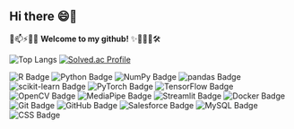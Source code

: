 ## Hi there 😄👋

💬📫⚡🚀🔬 **Welcome to my github!** ✨🔭🌱👯🛠️

![Top Langs](https://github-readme-stats.vercel.app/api/top-langs/?username=StatJuno&layout=compact&theme=radical) [![Solved.ac Profile](http://mazassumnida.wtf/api/generate_badge?boj=cikciki98)](https://solved.ac/cikciki98)

![R Badge](https://img.shields.io/badge/R-276DC3?logo=r&logoColor=fff&style=for-the-badge) ![Python Badge](https://img.shields.io/badge/Python-3776AB?logo=python&logoColor=fff&style=for-the-badge) ![NumPy Badge](https://img.shields.io/badge/NumPy-013243?logo=numpy&logoColor=fff&style=for-the-badge) ![pandas Badge](https://img.shields.io/badge/pandas-150458?logo=pandas&logoColor=fff&style=for-the-badge) ![scikit-learn Badge](https://img.shields.io/badge/scikit--learn-F7931E?logo=scikitlearn&logoColor=fff&style=for-the-badge) ![PyTorch Badge](https://img.shields.io/badge/PyTorch-EE4C2C?logo=pytorch&logoColor=fff&style=for-the-badge) ![TensorFlow Badge](https://img.shields.io/badge/TensorFlow-FF6F00?logo=tensorflow&logoColor=fff&style=for-the-badge) ![OpenCV Badge](https://img.shields.io/badge/OpenCV-5C3EE8?logo=opencv&logoColor=fff&style=for-the-badge) ![MediaPipe Badge](https://img.shields.io/badge/MediaPipe-0097A7?logo=mediapipe&logoColor=fff&style=for-the-badge) ![Streamlit Badge](https://img.shields.io/badge/Streamlit-FF4B4B?logo=streamlit&logoColor=fff&style=for-the-badge) ![Docker Badge](https://img.shields.io/badge/Docker-2496ED?logo=docker&logoColor=fff&style=for-the-badge) ![Git Badge](https://img.shields.io/badge/Git-F05032?logo=git&logoColor=fff&style=for-the-badge) ![GitHub Badge](https://img.shields.io/badge/GitHub-181717?logo=github&logoColor=fff&style=for-the-badge) ![Salesforce Badge](https://img.shields.io/badge/Salesforce-00A1E0?logo=salesforce&logoColor=fff&style=for-the-badge) ![MySQL Badge](https://img.shields.io/badge/MySQL-4479A1?logo=mysql&logoColor=fff&style=for-the-badge) ![CSS Badge](https://img.shields.io/badge/CSS-639?logo=css&logoColor=fff&style=for-the-badge)
